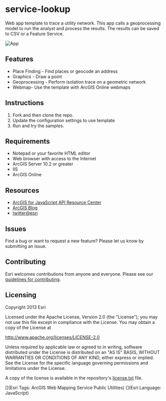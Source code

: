﻿# service-lookup

Web app template to trace a utility network.  This app calls a geoprocessing model to run the analyst and process the results.  The results can be saved to CSV or a Feature Service.



![App](https://github.com/esri/utilites-isolation-trace/blob/master/utility-isolation-trace.PNG)

## Features
* Place Finding - Find places or geocode an address
* Graphics - Draw a point
* Geoprocessing - Perform isolation trace on a geometric network
* Webmap- Use the template with ArcGIS Online webmaps 

## Instructions

1. Fork and then clone the repo. 
2. Update the configuration settings to use template
2. Run and try the samples.

## Requirements

* Notepad or your favorite HTML editor
* Web browser with access to the Internet
* ArcGIS Server 10.2 or greater
* IIS
* ArcGIS Online

## Resources

* [ArcGIS for JavaScript API Resource Center](http://help.arcgis.com/en/webapi/javascript/arcgis/index.html)
* [ArcGIS Blog](http://blogs.esri.com/esri/arcgis/)
* [twitter@esri](http://twitter.com/esri)

## Issues

Find a bug or want to request a new feature?  Please let us know by submitting an issue.

## Contributing

Esri welcomes contributions from anyone and everyone. Please see our [guidelines for contributing](https://github.com/esri/contributing).

## Licensing
Copyright 2013 Esri

Licensed under the Apache License, Version 2.0 (the "License");
you may not use this file except in compliance with the License.
You may obtain a copy of the License at

   http://www.apache.org/licenses/LICENSE-2.0

Unless required by applicable law or agreed to in writing, software
distributed under the License is distributed on an "AS IS" BASIS,
WITHOUT WARRANTIES OR CONDITIONS OF ANY KIND, either express or implied.
See the License for the specific language governing permissions and
limitations under the License.

A copy of the license is available in the repository's [license.txt](https://github.com/esri/utilites-isolation-trace/blob/master/License.txt) file.

[](Esri Tags: ArcGIS Web Mapping Service Public Utilities)
[](Esri Language: JavaScript)​
